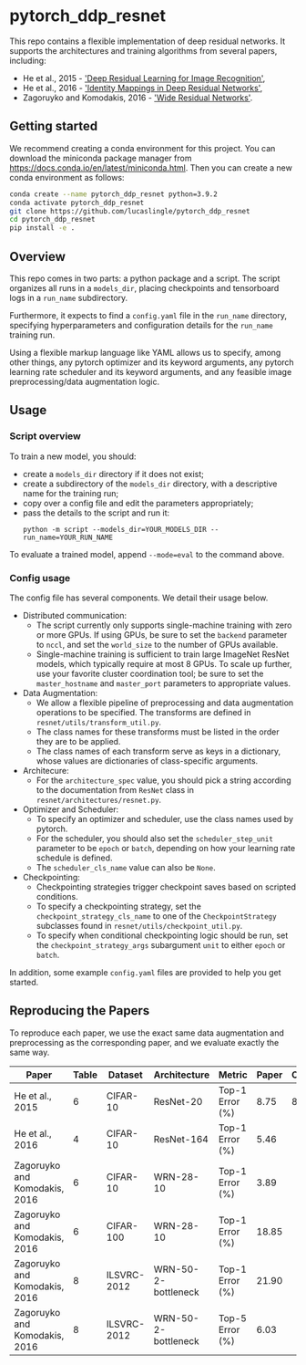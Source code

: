 # pytorch_ddp_resnet
This repo contains a flexible implementation of deep residual networks. 
It supports the architectures and training algorithms from several papers, including:
- He et al., 2015 - ['Deep Residual Learning for Image Recognition'](https://arxiv.org/pdf/1512.03385.pdf), 
- He et al., 2016 - ['Identity Mappings in Deep Residual Networks'](https://arxiv.org/pdf/1603.05027.pdf),  
- Zagoruyko and Komodakis, 2016 - ['Wide Residual Networks'](https://arxiv.org/pdf/1605.07146.pdf).

## Getting started

We recommend creating a conda environment for this project. You can download the miniconda package manager from https://docs.conda.io/en/latest/miniconda.html.
Then you can create a new conda environment as follows:
```bash
conda create --name pytorch_ddp_resnet python=3.9.2
conda activate pytorch_ddp_resnet
git clone https://github.com/lucaslingle/pytorch_ddp_resnet
cd pytorch_ddp_resnet
pip install -e .
```

## Overview

This repo comes in two parts: a python package and a script. The script organizes all runs in a ```models_dir```, placing checkpoints and tensorboard logs in a ```run_name``` subdirectory. 

Furthermore, it expects to find a ```config.yaml``` file in the ```run_name``` directory, specifying hyperparameters and configuration details for the ```run_name``` training run. 

Using a flexible markup language like YAML allows us to specify, among other things, any pytorch optimizer and its keyword arguments, any pytorch learning rate scheduler and its keyword arguments, and any feasible image preprocessing/data augmentation logic. 

## Usage

### Script overview
To train a new model, you should:
- create a ```models_dir``` directory if it does not exist;
- create a subdirectory of the ```models_dir``` directory, with a descriptive name for the training run;
- copy over a config file and edit the parameters appropriately;
- pass the details to the script and run it: 
  ```
  python -m script --models_dir=YOUR_MODELS_DIR --run_name=YOUR_RUN_NAME
  ```

To evaluate a trained model, append ```--mode=eval``` to the command above.

### Config usage
The config file has several components. We detail their usage below. 
- Distributed communication:
   - The script currently only supports single-machine training with zero or more GPUs. If using GPUs, be sure to set the ```backend``` parameter to ```nccl```, and set the ```world_size``` to the number of GPUs available. 
   - Single-machine training is sufficient to train large ImageNet ResNet models, which typically require at most 8 GPUs. 
To scale up further, use your favorite cluster coordination tool; be sure to set the ```master_hostname``` and ```master_port``` parameters to appropriate values.  
- Data Augmentation:
  - We allow a flexible pipeline of preprocessing and data augmentation operations to be specified. The transforms are defined in ```resnet/utils/transform_util.py```.
  - The class names for these transforms must be listed in the order they are to be applied.
  - The class names of each transform serve as keys in a dictionary, whose values are dictionaries of class-specific arguments.
- Architecure:
  - For the ```architecture_spec``` value, you should pick a string according to the documentation from ```ResNet``` class in ```resnet/architectures/resnet.py```.
- Optimizer and Scheduler:
  - To specify an optimizer and scheduler, use the class names used by pytorch. 
  - For the scheduler, you should also set the ```scheduler_step_unit``` parameter to be ```epoch``` or ```batch```, depending on how your learning rate schedule is defined.
  - The ```scheduler_cls_name``` value can also be ```None```.
- Checkpointing:
  - Checkpointing strategies trigger checkpoint saves based on scripted conditions. 
  - To specify a checkpointing strategy, set the ```checkpoint_strategy_cls_name``` to one of the ```CheckpointStrategy``` subclasses found in ```resnet/utils/checkpoint_util.py```.
  - To specify when conditional checkpointing logic should be run, set the ```checkpoint_strategy_args``` subargument ```unit``` to either ```epoch``` or ```batch```.
  
In addition, some example ```config.yaml``` files are provided to help you get started.  


## Reproducing the Papers

To reproduce each paper, we use the exact same data augmentation and preprocessing as the corresponding paper, and we evaluate exactly the same way.

| Paper                         | Table   |     Dataset | Architecture           |          Metric |        Paper |       Ours | 
| ----------------------------- | ------- | ----------- | ---------------------- | --------------- | ------------ | ---------- | 
|               He et al., 2015 |       6 |    CIFAR-10 |              ResNet-20 | Top-1 Error (%) |         8.75 |       8.19 | 
|               He et al., 2016 |       4 |    CIFAR-10 |             ResNet-164 | Top-1 Error (%) |         5.46 |            | 
| Zagoruyko and Komodakis, 2016 |       6 |    CIFAR-10 |              WRN-28-10 | Top-1 Error (%) |         3.89 |            | 
| Zagoruyko and Komodakis, 2016 |       6 |   CIFAR-100 |              WRN-28-10 | Top-1 Error (%) |        18.85 |            | 
| Zagoruyko and Komodakis, 2016 |       8 | ILSVRC-2012 |    WRN-50-2-bottleneck | Top-1 Error (%) |        21.90 |            | 
| Zagoruyko and Komodakis, 2016 |       8 | ILSVRC-2012 |    WRN-50-2-bottleneck | Top-5 Error (%) |         6.03 |            | 
